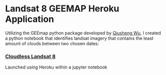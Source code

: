 # Landsat 8 GEEMAP Heroku Application

Utilizing the GEEmap python package developed by <a href="https://twitter.com/giswqs">Qiusheng Wu</a>, I created a python notebook that identifies landsat imagery that contains the least amount of clouds between two chosen dates: 
<br>
### <a href="https://cloudless-landsat-8.herokuapp.com/">Cloudless Landsat 8</a>
  
Launched using Heroku within a jupyter notebook
